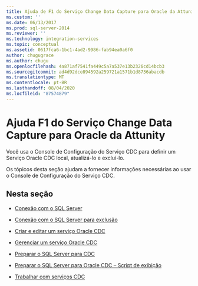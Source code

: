 ```yaml
---
title: Ajuda de F1 do Serviço Change Data Capture para Oracle da Attunity | Microsoft Docs
ms.custom: ''
ms.date: 06/13/2017
ms.prod: sql-server-2014
ms.reviewer: ''
ms.technology: integration-services
ms.topic: conceptual
ms.assetid: 0617fca6-1bc1-4ad2-9986-fab94ea0a6f0
author: chugugrace
ms.author: chugu
ms.openlocfilehash: 4a871af7541fa449c5a7a537e13b2326cd14bcb3
ms.sourcegitcommit: ad4d92dce894592a259721a1571b1d8736abacdb
ms.translationtype: MT
ms.contentlocale: pt-BR
ms.lasthandoff: 08/04/2020
ms.locfileid: "87574879"
---
```

# <a name="change-data-capture-service-for-oracle-by-attunity-f1-help"></a>Ajuda F1 do Serviço Change Data Capture para Oracle da Attunity
  Você usa o Console de Configuração do Serviço CDC para definir um Serviço Oracle CDC local, atualizá-lo e excluí-lo.  
  
 Os tópicos desta seção ajudam a fornecer informações necessárias ao usar o Console de Configuração do Serviço CDC.  
  
## <a name="in-this-section"></a>Nesta seção  
  
-   [Conexão com o SQL Server](connection-to-sql-server.md)  
  
-   [Conexão com o SQL Server para exclusão](connection-to-sql-server-for-delete.md)  
  
-   [Criar e editar um serviço Oracle CDC](create-and-edit-an-oracle-cdc-service.md)  
  
-   [Gerenciar um serviço Oracle CDC](manage-an-oracle-cdc-service.md)  
  
-   [Preparar o SQL Server para CDC](prepare-sql-server-for-cdc.md)  
  
-   [Preparar o SQL Server para Oracle CDC – Script de exibição](prepare-sql-server-for-oracle-cdc-view-script.md)  
  
-   [Trabalhar com serviços CDC](work-with-cdc-services.md)  
  
  
